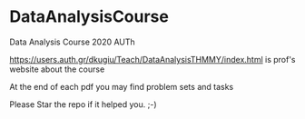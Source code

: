 # DataAnalysisCourse
Data Analysis Course 2020 AUTh

https://users.auth.gr/dkugiu/Teach/DataAnalysisTHMMY/index.html is prof's website about the course

At the end of each pdf you may find problem sets and tasks

Please Star the repo if it helped you. ;-)

